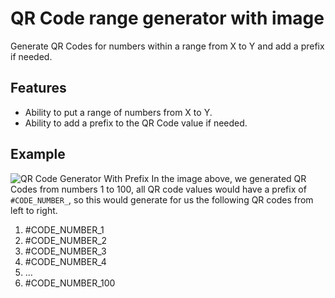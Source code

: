# QR Code range generator with image
Generate QR Codes for numbers within a range from X to Y and add a prefix if needed.
## Features
- Ability to put a range of numbers from X to Y.
- Ability to add a prefix to the QR Code value if needed.
## Example
![QR Code Generator With Prefix](https://github.com/user-attachments/assets/075102b9-2d72-479b-a2ff-d47d5805a717)
In the image above, we generated QR Codes from numbers 1 to 100, all QR code values would have a prefix of `#CODE_NUMBER_`, so this would generate for us the following QR codes from left to right.
1. #CODE_NUMBER_1
2. #CODE_NUMBER_2
3. #CODE_NUMBER_3
4. #CODE_NUMBER_4
5. ...
6. #CODE_NUMBER_100
